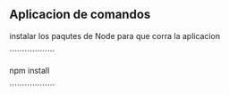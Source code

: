 ## Aplicacion de comandos


instalar los paqutes de Node para que corra la aplicacion 

´´´´´´´´´´´´´´´´´´
   
   npm install
   
´´´´´´´´´´´´´´´´´´
